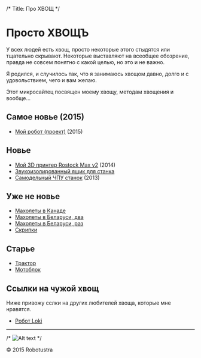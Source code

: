 /*
Title: Про ХВОЩ
*/

Просто ХВОЩЪ
============

У всех людей есть хвощ, просто некоторые этого стыдятся или тщательно скрывают. 
Некоторые выставляют на всеобщее обозрение, правда не совсем понятно с какой целью, 
но это и не важно.	

Я родился, и случилось так, что я занимаюсь хвощом давно, долго и с удовольствием, 
чего и вам желаю.

Этот микросайтец посвящен моему хвощу, методам хвощения и вообще...


Самое новье (2015)
------------------

+ [Мой робот (проект)](my-robot) (2015)

Новье
-----

+ [Мой 3D принтер Rostock Max v2](3d-printer) (2014)
+ [Звукоизолированный ящик для станка](sound-box)
+ [Самодельный ЧПУ станок](my-cnc-mill) (2013)

Уже не новье
------------

+ [Махолеты в Канаде](maholet3)
+ [Махолеты в Беларуси, два](maholet2)
+ [Махолеты в Беларуси, раз](maholet1)
+ [Скрипки](violins)

Старье
------

+ [Трактор](traktor)
+ [Мотоблок](motoblok)

Ссылки на чужой хвощ
--------------------

Ниже привожу сслки на других любителей хвоща, которые мне нравятся.

+ [Робот Loki](http://www.dshinsel.com/loki/)

- - -

/*
![Alt text](../p1.jpg "Test image")
*/

<div class="footer">
        &copy; 2015 Robotustra
</div>
